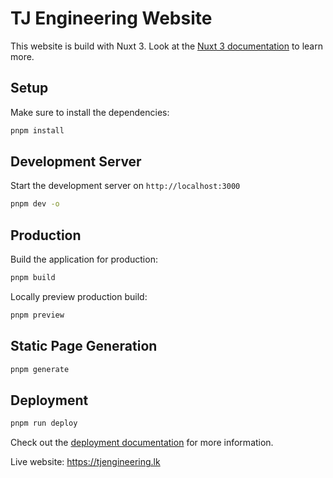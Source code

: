 # TJ Engineering Website

This website is build with Nuxt 3. Look at the [Nuxt 3 documentation](https://nuxt.com/docs/getting-started/introduction) to learn more.

## Setup

Make sure to install the dependencies:

```bash
pnpm install
```

## Development Server

Start the development server on `http://localhost:3000`

```bash
pnpm dev -o
```

## Production

Build the application for production:

```bash
pnpm build
```

Locally preview production build:

```bash
pnpm preview
```

## Static Page Generation

```bash
pnpm generate
```

## Deployment

```bash
pnpm run deploy
```

Check out the [deployment documentation](https://nuxt.com/docs/getting-started/deployment) for more information.


Live website: https://tjengineering.lk
